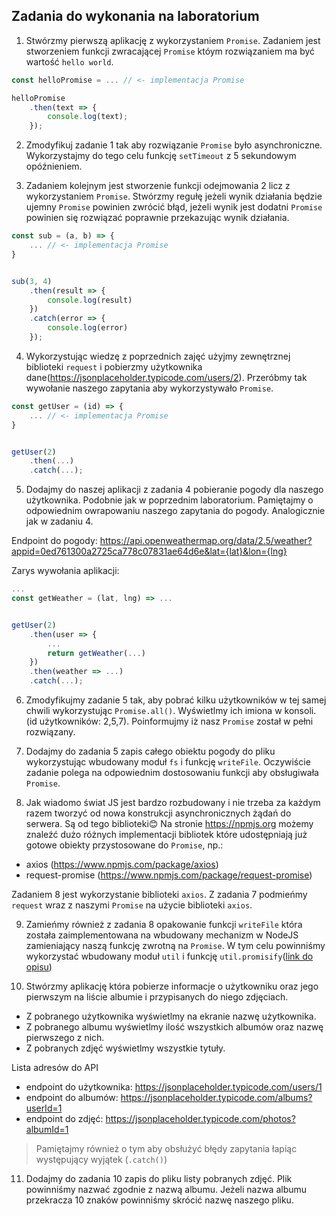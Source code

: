 ## Zadania do wykonania na laboratorium

1. Stwórzmy pierwszą aplikację z wykorzystaniem `Promise`. Zadaniem jest stworzeniem funkcji zwracającej `Promise` któym rozwiązaniem ma być wartość `hello world`.

```javascript
const helloPromise = ... // <- implementacja Promise

helloPromise
    .then(text => {
        console.log(text);
    });
```

2. Zmodyfikuj zadanie 1 tak aby rozwiązanie `Promise` było asynchroniczne. Wykorzystajmy do tego celu funkcję `setTimeout` z 5 sekundowym opóźnieniem.

3. Zadaniem kolejnym jest stworzenie funkcji odejmowania 2 licz z wykorzystaniem `Promise`. Stwórzmy regułę jeżeli wynik działania będzie ujemny `Promise` powinien zwrócić błąd, jeżeli wynik jest dodatni `Promise` powinien się rozwiązać poprawnie przekazując wynik działania.

```javascript
const sub = (a, b) => {
    ... // <- implementacja Promise
}


sub(3, 4)
    .then(result => {
        console.log(result)
    })
    .catch(error => {
        console.log(error)
    });
```

4. Wykorzystując wiedzę z poprzednich zajęć użyjmy zewnętrznej biblioteki `request` i pobierzmy użytkownika dane(https://jsonplaceholder.typicode.com/users/2). Przeróbmy tak wywołanie naszego zapytania aby wykorzystywało `Promise`.

```javascript
const getUser = (id) => {
    ... // <- implementacja Promise
}


getUser(2)
    .then(...)
    .catch(...);
```

5. Dodajmy do naszej aplikacji z zadania 4 pobieranie pogody dla naszego użytkownika. Podobnie jak w poprzednim laboratorium. Pamiętajmy o odpowiednim owrapowaniu naszego zapytania do pogody. Analogicznie jak w zadaniu 4.

Endpoint do pogody: https://api.openweathermap.org/data/2.5/weather?appid=0ed761300a2725ca778c07831ae64d6e&lat={lat}&lon={lng}

Zarys wywołania aplikacji:

```javascript
...
const getWeather = (lat, lng) => ...


getUser(2)
    .then(user => {
        ...
        return getWeather(...)
    })
    .then(weather => ...)
    .catch(...);
```

6. Zmodyfikujmy zadanie 5 tak, aby pobrać kilku użytkowników w tej samej chwili wykorzystując `Promise.all()`. Wyświetlmy ich imiona w konsoli. (id użytkowników: 2,5,7). Poinformujmy iż nasz `Promise` został w pełni rozwiązany.

7. Dodajmy do zadania 5 zapis całego obiektu pogody do pliku wykorzystując wbudowany moduł `fs` i funkcję `writeFile`. Oczywiście zadanie polega na odpowiednim dostosowaniu funkcji aby obsługiwała `Promise`.

8. Jak wiadomo świat JS jest bardzo rozbudowany i nie trzeba za każdym razem tworzyć od nowa konstrukcji asynchronicznych żądań do serwera. Są od tego biblioteki😊
   Na stronie https://npmjs.org możemy znaleźć dużo różnych implementacji bibliotek które udostępniają już gotowe obiekty przystosowane do `Promise`, np.:

- axios (https://www.npmjs.com/package/axios)
- request-promise (https://www.npmjs.com/package/request-promise)

Zadaniem 8 jest wykorzystanie biblioteki `axios`. Z zadania 7 podmieńmy `request` wraz z naszymi `Promise` na użycie biblioteki `axios`.

9. Zamieńmy również z zadania 8 opakowanie funkcji `writeFile` która została zaimplementowana na wbudowany mechanizm w NodeJS zamieniający naszą funkcję zwrotną na `Promise`. W tym celu powinniśmy wykorzystać wbudowany moduł `util` i funkcję `util.promisify`([link do opisu](#util.promisify))

10) Stwórzmy aplikację która pobierze informacje o użytkowniku oraz jego pierwszym na liście albumie i przypisanych do niego zdjęciach.

- Z pobranego użytkownika wyświetlmy na ekranie nazwę użytkownika.
- Z pobranego albumu wyświetlmy ilość wszystkich albumów oraz nazwę pierwszego z nich.
- Z pobranych zdjęć wyświetlmy wszystkie tytuły.

Lista adresów do API

- endpoint do użytkownika: https://jsonplaceholder.typicode.com/users/1
- endpoint do albumów: https://jsonplaceholder.typicode.com/albums?userId=1
- endpoint do zdjęć: https://jsonplaceholder.typicode.com/photos?albumId=1

> Pamiętajmy również o tym aby obsłużyć błędy zapytania łapiąc występujący wyjątek (`.catch()`)

11. Dodajmy do zadania 10 zapis do pliku listy pobranych zdjęć. Plik powinniśmy nazwać zgodnie z nazwą albumu. Jeżeli nazwa albumu przekracza 10 znaków powinniśmy skrócić nazwę naszego pliku.
